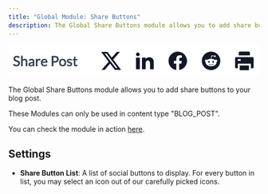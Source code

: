 ```yaml
---
title: "Global Module: Share Buttons"
description: The Global Share Buttons module allows you to add share buttons to your blog post.
---
```


<img src="./global-share-buttons.png" alt="Screenshot of Global Share Buttons Module" eleventy:widths="600" />

The Global Share Buttons module allows you to add share buttons to your blog post.

These Modules can only be used in content type "BLOG_POST".

You can check the module in action [here](https://143910617.hs-sites-eu1.com/blog/tangy-and-nutrient-packed-orange-spinach-salad).

## Settings
- **Share Button List**: A list of social buttons to display. For every button in list, you may select an icon out of our carefully picked icons.
